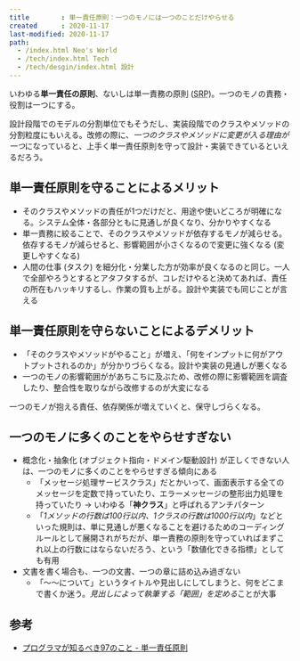 ```yaml
---
title        : 単一責任原則：一つのモノには一つのことだけやらせる
created      : 2020-11-17
last-modified: 2020-11-17
path:
  - /index.html Neo's World
  - /tech/index.html Tech
  - /tech/desgin/index.html 設計
---
```


いわゆる**単一責任の原則**、ないしは単一責務の原則 (<abbr title="Single Responsibility Principle">SRP</abbr>)。一つのモノの責務・役割は一つにする。

設計段階でのモデルの分割単位でもそうだし、実装段階でのクラスやメソッドの分割粒度にもいえる。改修の際に、*一つのクラスやメソッドに変更が入る理由が一つ*になっていると、上手く単一責任原則を守って設計・実装できているといえるだろう。


## 単一責任原則を守ることによるメリット

- そのクラスやメソッドの責任が1つだけだと、用途や使いどころが明確になる。システム全体・各部分ともに見通しが良くなり、分かりやすくなる
- 単一責務に絞ることで、そのクラスやメソッドが依存するモノが減らせる。依存するモノが減らせると、影響範囲が小さくなるので変更に強くなる (変更しやすくなる)
- 人間の仕事 (タスク) を細分化・分業した方が効率が良くなるのと同じ。一人で全部やろうとするとアタフタするが、コレだけやると決めてあれば、責任の所在もハッキリするし、作業の質も上がる。設計や実装でも同じことが言える


## 単一責任原則を守らないことによるデメリット

- 「そのクラスやメソッドがやること」が増え、「何をインプットに何がアウトプットされるのか」が分かりづらくなる。設計や実装の見通しが悪くなる
- 一つのモノの影響範囲ががあちこちに及ぶため、改修の際に影響範囲を調査したり、整合性を取りながら改修するのが大変になる

一つのモノが抱える責任、依存関係が増えていくと、保守しづらくなる。


## 一つのモノに多くのことをやらせすぎない

- 概念化・抽象化 (オブジェクト指向・ドメイン駆動設計) が正しくできない人は、一つのモノに多くのことをやらせすぎる傾向にある
  - 「メッセージ処理サービスクラス」だとかいって、画面表示する全てのメッセージを定数で持っていたり、エラーメッセージの整形出力処理を持っていたり → いわゆる「**神クラス**」と呼ばれるアンチパターン
  - 「*1メソッドの行数は100行以内、1クラスの行数は1000行以内*」などといった規則は、単に見通しが悪くなることを避けるためのコーディングルールとして展開されがちだが、単一責務の原則を守っていればまずこれ以上の行数にはならないだろう、という「数値化できる指標」としても有用
- 文書を書く場合も、一つの文書、一つの章に詰め込み過ぎない
  - 「〜〜について」というタイトルや見出しにしてしまうと、何をどこまで書くか迷う。*見出しによって執筆する「範囲」を定める*ことが大事


## 参考

- [プログラマが知るべき97のこと - 単一責任原則](https://プログラマが知るべき97のこと.com/%E3%82%A8%E3%83%83%E3%82%BB%E3%82%A4/%E5%8D%98%E4%B8%80%E8%B2%AC%E4%BB%BB%E5%8E%9F%E5%89%87/)
